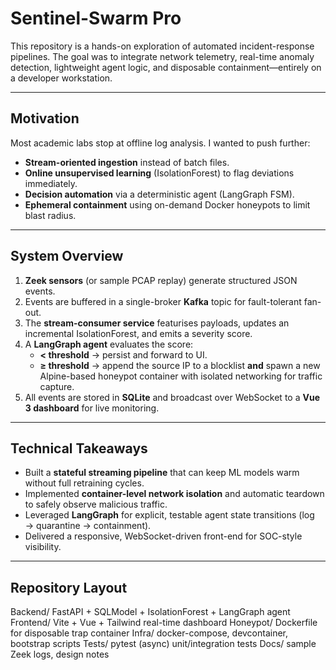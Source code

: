 # Sentinel-Swarm Pro

This repository is a hands-on exploration of automated incident-response pipelines. The goal was to integrate network telemetry, real-time anomaly detection, lightweight agent logic, and disposable containment—entirely on a developer workstation.

---

## Motivation

Most academic labs stop at offline log analysis. I wanted to push further:

* **Stream-oriented ingestion** instead of batch files.  
* **Online unsupervised learning** (IsolationForest) to flag deviations immediately.  
* **Decision automation** via a deterministic agent (LangGraph FSM).  
* **Ephemeral containment** using on-demand Docker honeypots to limit blast radius.

---

## System Overview

1. **Zeek sensors** (or sample PCAP replay) generate structured JSON events.  
2. Events are buffered in a single-broker **Kafka** topic for fault-tolerant fan-out.  
3. The **stream-consumer service** featurises payloads, updates an incremental IsolationForest, and emits a severity score.  
4. A **LangGraph agent** evaluates the score:  
   * **< threshold** → persist and forward to UI.  
   * **≥ threshold** → append the source IP to a blocklist **and** spawn a new Alpine-based honeypot container with isolated networking for traffic capture.  
5. All events are stored in **SQLite** and broadcast over WebSocket to a **Vue 3 dashboard** for live monitoring.

---

## Technical Takeaways

* Built a **stateful streaming pipeline** that can keep ML models warm without full retraining cycles.  
* Implemented **container-level network isolation** and automatic teardown to safely observe malicious traffic.  
* Leveraged **LangGraph** for explicit, testable agent state transitions (log → quarantine → containment).  
* Delivered a responsive, WebSocket-driven front-end for SOC-style visibility.

---

## Repository Layout
Backend/ FastAPI + SQLModel + IsolationForest + LangGraph agent
Frontend/ Vite + Vue + Tailwind real-time dashboard
Honeypot/ Dockerfile for disposable trap container
Infra/ docker-compose, devcontainer, bootstrap scripts
Tests/ pytest (async) unit/integration tests
Docs/ sample Zeek logs, design notes
